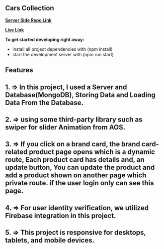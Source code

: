 ## Cars Collection

**[Server Side Repo Link](https://github.com/mahsin2004/brand-shop-server)**

**[Live Link](https://brand-shop-client-1.web.app)**

**To get started developing right away:**

<ul>
<li>install all project dependencies with (npm install)</li>
<li>start the development server with (npm run start)</li>
</ul>

## Features

## 1. => In this project, I used a Server and Database(MongoDB), Storing Data and Loading Data From the Database.
## 2. => using some third-party library such as swiper for slider Animation from AOS.
## 3. => If you click on a brand card, the brand card-related product page opens which is a dynamic route, Each product card has details and, an update button, You can update the product and add a product shown on another page which private route. if the user login only can see this page.
## 4. => For user identity verification, we utilized Firebase integration in this project.
## 5. => This project is responsive for desktops, tablets, and mobile devices. 